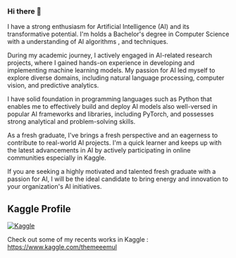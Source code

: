### Hi there 👋
I have a strong enthusiasm for Artificial Intelligence (AI) and its transformative potential. I'm holds a Bachelor's degree in Computer Science with a understanding of AI algorithms , and techniques.

During my academic journey, I actively engaged in AI-related research projects, where I gained hands-on experience in developing and implementing machine learning models. My passion for AI led myself to explore diverse domains, including natural language processing, computer vision, and predictive analytics.

I have solid foundation in programming languages such as Python that enables me to effectively build and deploy AI models also well-versed in popular AI frameworks and libraries, including PyTorch, and possesses strong analytical and problem-solving skills.

As a fresh graduate, I've brings a fresh perspective and an eagerness to contribute to real-world AI projects. I'm a quick learner and keeps up with the latest advancements in AI by actively participating in online communities especially in Kaggle.


If you are seeking a highly motivated and talented fresh graduate with a passion for AI, I will be the ideal candidate to bring energy and innovation to your organization's AI initiatives.

## Kaggle Profile

[![Kaggle](https://img.shields.io/badge/Kaggle-themeeemul-blue)](https://www.kaggle.com/themeeemul)

Check out some of my recents works in Kaggle : https://www.kaggle.com/themeeemul

<!--
**Muladi-Prog/Muladi-Prog** is a ✨ _special_ ✨ repository because its `README.md` (this file) appears on your GitHub profile.

Here are some ideas to get you started:

- 🔭 I’m currently working on ...
- 🌱 I’m currently learning ...
- 👯 I’m looking to collaborate on ...
- 🤔 I’m looking for help with ...
- 💬 Ask me about ...
- 📫 How to reach me: ...
- 😄 Pronouns: ...
- ⚡ Fun fact: ...
-->
